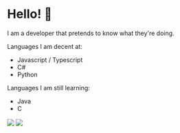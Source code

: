 # Hello! 👋

I am a developer that pretends to know what they're doing.

Languages I am decent at:
- Javascript / Typescript
- C#
- Python

Languages I am still learning:
- Java
- C

<img align="center" src="https://github-readme-stats.vercel.app/api/top-langs/?username=TmGL&theme=synthwave"/>
<img align="center" src="https://github-readme-stats.vercel.app/api/?username=TmGL&theme=synthwave "/>
